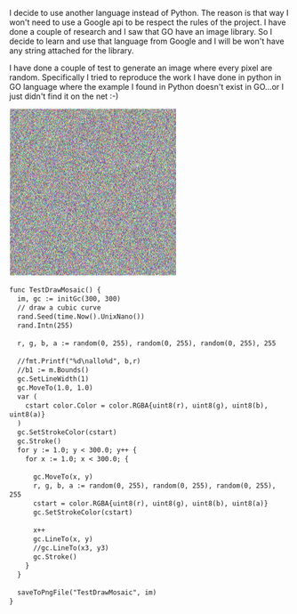 I decide to use another language instead of Python. The reason is that way I won't need to
use a Google api to be respect the rules of the project. I have done a couple of research and 
I saw that GO have an image library. So I decide to learn and use that language from Google
and I will be won't have any string attached for the library.

I have done a couple of test to generate an image where every pixel are random. 
Specifically I tried to reproduce the work I have done in python in GO language where
the example I found in Python doesn't exist in GO...or I just didn't find it on the net :-) 


![Example Image](../project_images/go.png?raw=true "Random pixel")

    func TestDrawMosaic() {
      im, gc := initGc(300, 300)
      // draw a cubic curve
      rand.Seed(time.Now().UnixNano())
      rand.Intn(255)
    
      r, g, b, a := random(0, 255), random(0, 255), random(0, 255), 255
    
      //fmt.Printf("%d\nallo%d", b,r)
      //b1 := m.Bounds()
      gc.SetLineWidth(1)
      gc.MoveTo(1.0, 1.0)
      var (
        cstart color.Color = color.RGBA{uint8(r), uint8(g), uint8(b), uint8(a)}
      )
      gc.SetStrokeColor(cstart)
      gc.Stroke()
      for y := 1.0; y < 300.0; y++ {
        for x := 1.0; x < 300.0; {
    
          gc.MoveTo(x, y)
          r, g, b, a := random(0, 255), random(0, 255), random(0, 255), 255
          cstart = color.RGBA{uint8(r), uint8(g), uint8(b), uint8(a)}
          gc.SetStrokeColor(cstart)

          x++
          gc.LineTo(x, y)
          //gc.LineTo(x3, y3)
          gc.Stroke()
        }
      }
    
      saveToPngFile("TestDrawMosaic", im)
    }

